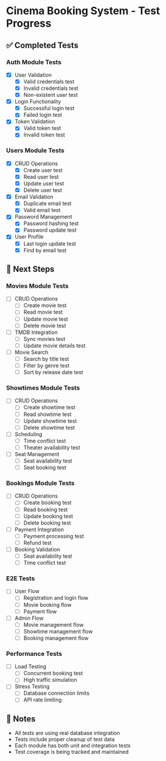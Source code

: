 # Cinema Booking System - Test Progress

## ✅ Completed Tests

### Auth Module Tests
- [x] User Validation
  - [x] Valid credentials test
  - [x] Invalid credentials test
  - [x] Non-existent user test
- [x] Login Functionality
  - [x] Successful login test
  - [x] Failed login test
- [x] Token Validation
  - [x] Valid token test
  - [x] Invalid token test

### Users Module Tests
- [x] CRUD Operations
  - [x] Create user test
  - [x] Read user test
  - [x] Update user test
  - [x] Delete user test
- [x] Email Validation
  - [x] Duplicate email test
  - [x] Valid email test
- [x] Password Management
  - [x] Password hashing test
  - [x] Password update test
- [x] User Profile
  - [x] Last login update test
  - [x] Find by email test

## 🚀 Next Steps

### Movies Module Tests
- [ ] CRUD Operations
  - [ ] Create movie test
  - [ ] Read movie test
  - [ ] Update movie test
  - [ ] Delete movie test
- [ ] TMDB Integration
  - [ ] Sync movies test
  - [ ] Update movie details test
- [ ] Movie Search
  - [ ] Search by title test
  - [ ] Filter by genre test
  - [ ] Sort by release date test

### Showtimes Module Tests
- [ ] CRUD Operations
  - [ ] Create showtime test
  - [ ] Read showtime test
  - [ ] Update showtime test
  - [ ] Delete showtime test
- [ ] Scheduling
  - [ ] Time conflict test
  - [ ] Theater availability test
- [ ] Seat Management
  - [ ] Seat availability test
  - [ ] Seat booking test

### Bookings Module Tests
- [ ] CRUD Operations
  - [ ] Create booking test
  - [ ] Read booking test
  - [ ] Update booking test
  - [ ] Delete booking test
- [ ] Payment Integration
  - [ ] Payment processing test
  - [ ] Refund test
- [ ] Booking Validation
  - [ ] Seat availability test
  - [ ] Time conflict test

### E2E Tests
- [ ] User Flow
  - [ ] Registration and login flow
  - [ ] Movie booking flow
  - [ ] Payment flow
- [ ] Admin Flow
  - [ ] Movie management flow
  - [ ] Showtime management flow
  - [ ] Booking management flow

### Performance Tests
- [ ] Load Testing
  - [ ] Concurrent booking test
  - [ ] High traffic simulation
- [ ] Stress Testing
  - [ ] Database connection limits
  - [ ] API rate limiting

## 📝 Notes
- All tests are using real database integration
- Tests include proper cleanup of test data
- Each module has both unit and integration tests
- Test coverage is being tracked and maintained 